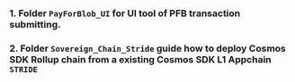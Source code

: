 ### 1. Folder `PayForBlob_UI` for UI tool of PFB transaction submitting.
### 2. Folder `Sovereign_Chain_Stride` guide how to deploy Cosmos SDK Rollup chain from a existing Cosmos SDK L1 Appchain `STRIDE`
